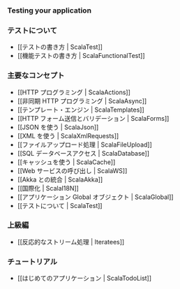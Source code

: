 ### Testing your application
### テストについて

<!-- - [[Writing tests | ScalaTest]]
- [[Writing functional tests | ScalaFunctionalTest]] -->
- [[テストの書き方 | ScalaTest]]
- [[機能テストの書き方 | ScalaFunctionalTest]]

<!-- ### Main concepts -->
### 主要なコンセプト

<!-- - [[HTTP programming | ScalaActions]]
- [[Asynchronous HTTP programming | ScalaAsync]]
- [[The template engine | ScalaTemplates]]
- [[HTTP form submission and validation | ScalaForms]]
- [[Working with JSON | ScalaJson]]
- [[Working with XML | ScalaXmlRequests]]
- [[Handling file upload | ScalaFileUpload]]
- [[Accessing an SQL database | ScalaDatabase]]
- [[Using the Cache | ScalaCache]]
- [[Calling WebServices | ScalaWS]]
- [[Integrating with Akka | ScalaAkka]]
- [[Internationalization | ScalaI18N]]
- [[The application Global object | ScalaGlobal]]
- [[Testing your application | ScalaTest]] -->
- [[HTTP プログラミング | ScalaActions]]
- [[非同期 HTTP プログラミング | ScalaAsync]]
- [[テンプレート・エンジン | ScalaTemplates]]
- [[HTTP フォーム送信とバリデーション | ScalaForms]]
- [[JSON を使う | ScalaJson]]
- [[XML を使う | ScalaXmlRequests]]
- [[ファイルアップロード処理 | ScalaFileUpload]]
- [[SQL データベースアクセス | ScalaDatabase]]
- [[キャッシュを使う | ScalaCache]]
- [[Web サービスの呼び出し | ScalaWS]]
- [[Akka との統合 | ScalaAkka]]
- [[国際化 | ScalaI18N]]
- [[アプリケーション Global オブジェクト | ScalaGlobal]]
- [[テストについて | ScalaTest]]
    
<!-- ### Advanced topics -->
### 上級編

<!-- - [[Handling data streams reactively | Iteratees]] -->
- [[反応的なストリーム処理 | Iteratees]]

<!-- ### Tutorials -->
### チュートリアル

<!-- - [[Your first application | ScalaTodoList]] -->
- [[はじめてのアプリケーション | ScalaTodoList]]